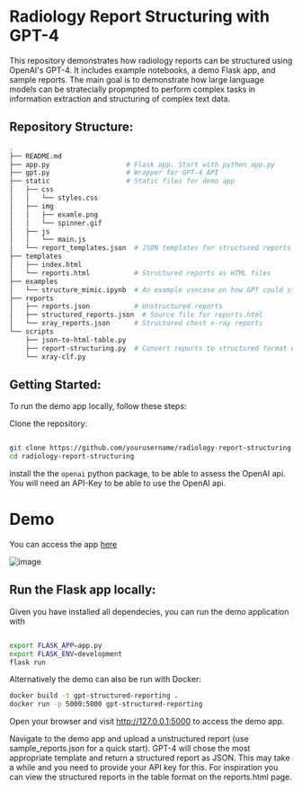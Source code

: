 # Radiology Report Structuring with GPT-4

This repository demonstrates how radiology reports can be structured using OpenAI's GPT-4. It includes example notebooks, a demo Flask app, and sample reports. The main goal is to demonstrate how large language models can be stratecially propmpted to perform complex tasks in information extraction and structuring of complex text data.


## Repository Structure:


```bash
.
├── README.md
├── app.py                   # Flask app. Start with python app.py
├── gpt.py                   # Wrapper for GPT-4 API
├── static                   # Static files for demo app
│   ├── css
│   │   └── styles.css
│   ├── img
│   │   ├── examle.png
│   │   └── spinner.gif
│   ├── js
│   │   └── main.js
│   └── report_templates.json  # JSON templates for structured reports
├── templates
│   ├── index.html
│   └── reports.html           # Structured reports as HTML files
├── examples
│   └── structure_mimic.ipynb  # An example usecase on how GPT could structure the MIMIC dataset
├── reports                     
│   ├── reports.json           # Unstructured reports
│   ├── structured_reports.json  # Source file for reports.html
│   └── xray_reports.json      # Structured chest x-ray reports
└── scripts
    ├── json-to-html-table.py
    ├── report-structuring.py  # Convert reports to structured format with GPT-4
    └── xray-clf.py

```

## Getting Started:

To run the demo app locally, follow these steps:

Clone the repository:

```bash

git clone https://github.com/yourusername/radiology-report-structuring.git
cd radiology-report-structuring

```

install the the `openai` python package, to be able to assess the OpenAI api. 
You will need an API-Key to be able to use the OpenAI api. 


# Demo
You can access the app [here](http://kbressem.pythonanywhere.com/)

![image](https://user-images.githubusercontent.com/37253540/226769001-ddb5968d-f3ea-4e40-9d30-721e7a1a0369.png)


## Run the Flask app locally:

Given you have installed all dependecies, you can run the demo application with
```bash

export FLASK_APP=app.py
export FLASK_ENV=development
flask run

```
Alternatively the demo can also be run with Docker: 

```bash
docker build -t gpt-structured-reporting .
docker run -p 5000:5000 gpt-structured-reporting
```

Open your browser and visit http://127.0.0.1:5000 to access the demo app.

Navigate to the demo app and upload a unstructured report (use sample_reports.json for a quick start). GPT-4 will chose the most appropriate template and return a structured report as JSON. This may take a while and you need to provide your API key for this. For inspiration you can view the structured reports in the table format on the reports.html page.




